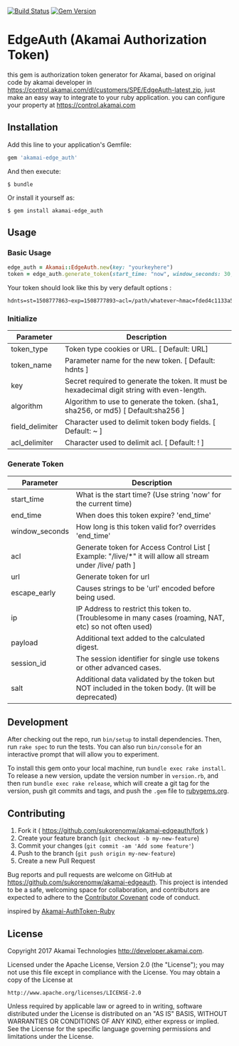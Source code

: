 [![Build Status](https://travis-ci.org/sukorenomw/akamai-edgeauth.svg?branch=master)](https://travis-ci.org/sukorenomw/akamai-edgeauth)
[![Gem Version](https://badge.fury.io/rb/akamai-edge_auth.svg)](https://badge.fury.io/rb/akamai-edge_auth)

# EdgeAuth (Akamai Authorization Token)

this gem is authorization token generator for Akamai, based on original code by akamai developer in https://control.akamai.com/dl/customers/SPE/EdgeAuth-latest.zip, just make an easy way to integrate to your ruby application. you can configure your property at https://control.akamai.com

## Installation

Add this line to your application's Gemfile:

```ruby
gem 'akamai-edge_auth'
```

And then execute:

    $ bundle

Or install it yourself as:

    $ gem install akamai-edge_auth

## Usage

### Basic Usage

```Ruby
edge_auth = Akamai::EdgeAuth.new(key: "yourkeyhere")
token = edge_auth.generate_token(start_time: "now", window_seconds: 30, acl: "/path/whatever")
```

Your token should look like this by very default options :

```
hdnts=st=1508777863~exp=1508777893~acl=/path/whatever~hmac=fded4c1133a50942a36cc16a9a94d68e8573d10d144d03860a7c3a3734d13dff
```

### Initialize

| Parameter | Description |
|-----------|-------------|
| token_type| Token type cookies or URL. [ Default: URL] |
| token_name | Parameter name for the new token. [ Default: hdnts ] |
| key | Secret required to generate the token. It must be hexadecimal digit string with even-length. |
| algorithm  | Algorithm to use to generate the token. (sha1, sha256, or md5) [ Default:sha256 ] |
| field_delimiter | Character used to delimit token body fields. [ Default: ~ ] |
| acl_delimiter | Character used to delimit acl. [ Default: ! ] |

### Generate Token

| Parameter | Description |
|-----------|-------------|
| start_time | What is the start time? (Use string 'now' for the current time) |
| end_time | When does this token expire? 'end_time'  |
| window_seconds | How long is this token valid for? overrides 'end_time' |
| acl | Generate token for Access Control List [ Example: "/live/*" it will allow all stream under /live/ path ] |
| url | Generate token for url |
| escape_early | Causes strings to be 'url' encoded before being used. |
| ip | IP Address to restrict this token to. (Troublesome in many cases (roaming, NAT, etc) so not often used) |
| payload | Additional text added to the calculated digest. |
| session_id | The session identifier for single use tokens or other advanced cases. |
| salt | Additional data validated by the token but NOT included in the token body. (It will be deprecated) |


## Development

After checking out the repo, run `bin/setup` to install dependencies. Then, run `rake spec` to run the tests. You can also run `bin/console` for an interactive prompt that will allow you to experiment.

To install this gem onto your local machine, run `bundle exec rake install`. To release a new version, update the version number in `version.rb`, and then run `bundle exec rake release`, which will create a git tag for the version, push git commits and tags, and push the `.gem` file to [rubygems.org](https://rubygems.org).

## Contributing

1. Fork it ( https://github.com/sukorenomw/akamai-edgeauth/fork )
2. Create your feature branch (`git checkout -b my-new-feature`)
3. Commit your changes (`git commit -am 'Add some feature'`)
4. Push to the branch (`git push origin my-new-feature`)
5. Create a new Pull Request

Bug reports and pull requests are welcome on GitHub at https://github.com/sukorenomw/akamai-edgeauth. This project is intended to be a safe, welcoming space for collaboration, and contributors are expected to adhere to the [Contributor Covenant](http://contributor-covenant.org) code of conduct.

inspired by [Akamai-AuthToken-Ruby](https://github.com/AstinCHOI/Akamai-AuthToken-Ruby)

## License

Copyright 2017 Akamai Technologies http://developer.akamai.com.

Licensed under the Apache License, Version 2.0 (the "License");
you may not use this file except in compliance with the License.
You may obtain a copy of the License at

    http://www.apache.org/licenses/LICENSE-2.0

Unless required by applicable law or agreed to in writing, software
distributed under the License is distributed on an "AS IS" BASIS,
WITHOUT WARRANTIES OR CONDITIONS OF ANY KIND, either express or implied.
See the License for the specific language governing permissions and
limitations under the License.
